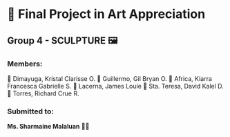 # 🗿 Final Project in Art Appreciation

## Group 4 - SCULPTURE 🖼️

### Members:
🌟 Dimayuga, Kristal Clarisse O.
🌟 Guillermo, Gil Bryan O.
🌟 Africa, Kiarra Francesca Gabrielle S.
🌟 Lacerna, James Louie
🌟 Sta. Teresa, David Kalel D.
🌟 Torres, Richard Crue R.

### Submitted to:
**Ms. Sharmaine Malaluan** 👩‍🏫
